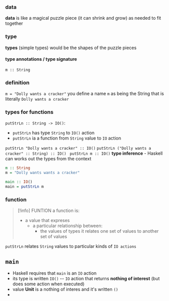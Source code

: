 
### data
**data** is like a magical puzzle piece (it can shrink and grow) as needed to fit together

### type
**types** (simple types) would be the shapes of the puzzle pieces
#### type annotations / type signature
`m :: String`

### definition
`m = "Dolly wants a cracker"`
you define a name `m` as being the String that is literally `Dolly wants a cracker`

### types for functions
`putStrLn :: String -> IO()`:
- `putStrLn` has type `String` to `IO()` action 
- `putStrLn` ia a function from `String` value to `IO` action

`putStrLn "Dolly wants a cracker" :: IO()`
`putStrLn ("Dolly wants a cracker" :: String) :: IO() `
`putStrLn m :: IO()`
**type inference** - Haskell can works out the types from the context

```haskell
m :: String
m = "Dolly wants wants a cracker"

main :: IO()
main = putStrLn m
```

### function
>[!info] FUNTION
>a function is:
>- a value that expreses
>	- a particular relationship between:
>		- the values of types
>it relates one set of values to another set of values 

`putStrLn`  relates `String` values to particular kinds of `IO actions`


## `main`
- Haskell requires that `main` is an `IO` action
- its type is written `IO()` -- `IO` action that returns **nothing of interest** (but does some action when executed)
- value **Unit**  is a nothing of interes and it's written `()`
- 













